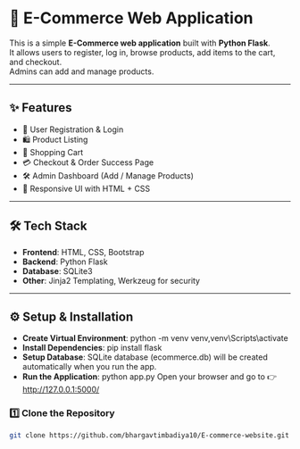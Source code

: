 # 🛒 E-Commerce Web Application

This is a simple **E-Commerce web application** built with **Python Flask**.  
It allows users to register, log in, browse products, add items to the cart, and checkout.  
Admins can add and manage products.

---

## ✨ Features
- 👤 User Registration & Login
- 🛍️ Product Listing
- 🛒 Shopping Cart
- 💳 Checkout & Order Success Page
- 🛠️ Admin Dashboard (Add / Manage Products)
- 🎨 Responsive UI with HTML + CSS

---

## 🛠️ Tech Stack
- **Frontend**: HTML, CSS, Bootstrap  
- **Backend**: Python Flask  
- **Database**: SQLite3  
- **Other**: Jinja2 Templating, Werkzeug for security  

---

## ⚙️ Setup & Installation
- **Create Virtual Environment**: python -m venv venv,venv\Scripts\activate 
- **Install Dependencies**: pip install flask
- **Setup Database**: SQLite database (ecommerce.db) will be created automatically when you run the app.
- **Run the Application**: python app.py
Open your browser and go to 👉 http://127.0.0.1:5000/

### 1️⃣ Clone the Repository
```bash
git clone https://github.com/bhargavtimbadiya10/E-commerce-website.git
